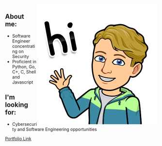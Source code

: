 <img src="https://github.com/rolla-cluster/rolla-cluster/blob/main/Image%20from%20iOS.png?raw=true" align="right">

## About me:
- Software Engineer concentrating on Security
- Proficient in Python, Go, C+, C, Shell and Javascript

## I'm looking for:
- Cybersecurity and Software Engineering opportunities

[Portfolio Link](https://rolla-cluster.github.io/) 

<!---
rolla-cluster/rolla-cluster is a ✨ special ✨ repository because its `README.md` (this file) appears on your GitHub profile.
You can click the Preview link to take a look at your changes.
--->

